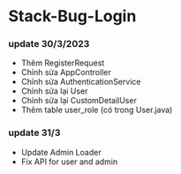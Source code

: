 # Stack-Bug-Login
### update 30/3/2023 
+ Thêm RegisterRequest
+ Chỉnh sửa AppController
+ Chỉnh sửa AuthenticationService
+ Chỉnh sửa lại User
+ Chỉnh sửa lại CustomDetailUser
+ Thêm table user_role (có trong User.java)

### update 31/3
+ Update Admin Loader
+ Fix API for user and admin
